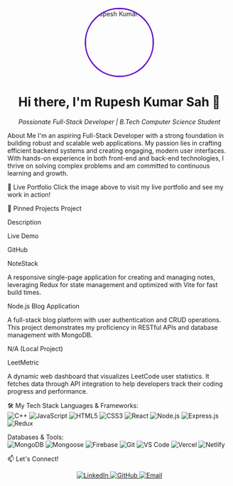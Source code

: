 <p align="center">
<img src="https://avatars.githubusercontent.com/u/98914175?v=4" alt="Rupesh Kumar Sah" width="150" height="150" style="border-radius: 50%; border: 3px solid #6a11cb;">
</p>
<p align="center">
<h1 align="center">Hi there, I'm Rupesh Kumar Sah 👋</h1>
</p>

<p align="center">
<em>Passionate Full-Stack Developer | B.Tech Computer Science Student</em>
</p>

About Me
I'm an aspiring Full-Stack Developer with a strong foundation in building robust and scalable web applications. My passion lies in crafting efficient backend systems and creating engaging, modern user interfaces. With hands-on experience in both front-end and back-end technologies, I thrive on solving complex problems and am committed to continuous learning and growth.

🚀 Live Portfolio
Click the image above to visit my live portfolio and see my work in action!

🎯 Pinned Projects
Project

Description

Live Demo

GitHub

NoteStack

A responsive single-page application for creating and managing notes, leveraging Redux for state management and optimized with Vite for fast build times.





Node.js Blog Application

A full-stack blog platform with user authentication and CRUD operations. This project demonstrates my proficiency in RESTful APIs and database management with MongoDB.

N/A (Local Project)



LeetMetric

A dynamic web dashboard that visualizes LeetCode user statistics. It fetches data through API integration to help developers track their coding progress and performance.





🛠️ My Tech Stack
Languages & Frameworks:<br>
<img src="https://img.shields.io/badge/C%2B%2B-00599C?style=for-the-badge&logo=c%2B%2B&logoColor=white" alt="C++">
<img src="https://img.shields.io/badge/JavaScript-F7DF1E?style=for-the-badge&logo=javascript&logoColor=black" alt="JavaScript">
<img src="https://img.shields.io/badge/HTML5-E34F26?style=for-the-badge&logo=html5&logoColor=white" alt="HTML5">
<img src="https://img.shields.io/badge/CSS3-1572B6?style=for-the-badge&logo=css3&logoColor=white" alt="CSS3">
<img src="https://img.shields.io/badge/React-61DAFB?style=for-the-badge&logo=react&logoColor=black" alt="React">
<img src="https://img.shields.io/badge/Node.js-339933?style=for-the-badge&logo=node.js&logoColor=white" alt="Node.js">
<img src="https://img.shields.io/badge/Express.js-000000?style=for-the-badge&logo=express&logoColor=white" alt="Express.js">
<img src="https://img.shields.io/badge/Redux-764ABC?style=for-the-badge&logo=redux&logoColor=white" alt="Redux">

Databases & Tools:<br>
<img src="https://img.shields.io/badge/MongoDB-47A248?style=for-the-badge&logo=mongodb&logoColor=white" alt="MongoDB">
<img src="https://img.shields.io/badge/Mongoose-800000?style=for-the-badge&logo=mongoose&logoColor=white" alt="Mongoose">
<img src="https://img.shields.io/badge/Firebase-FFCA28?style=for-the-badge&logo=firebase&logoColor=black" alt="Firebase">
<img src="https://img.shields.io/badge/Git-F05032?style=for-the-badge&logo=git&logoColor=white" alt="Git">
<img src="https://img.shields.io/badge/VS%20Code-007ACC?style=for-the-badge&logo=visual-studio-code&logoColor=white" alt="VS Code">
<img src="https://img.shields.io/badge/Vercel-000000?style=for-the-badge&logo=vercel&logoColor=white" alt="Vercel">
<img src="https://img.shields.io/badge/Netlify-00C7B7?style=for-the-badge&logo=netlify&logoColor=white" alt="Netlify">

📫 Let's Connect!
<p align="center">
<a href="https://linkedin.com/in/rupesh-kumar-sah">
<img src="https://img.shields.io/badge/LinkedIn-Connect-blue?style=for-the-badge&logo=linkedin" alt="LinkedIn">
</a>
<a href="https://github.com/Rupesh3170">
<img src="https://img.shields.io/badge/GitHub-Profile-181717?style=for-the-badge&logo=github" alt="GitHub">
</a>
<a href="mailto:kumarrupesh3170@gmail.com">
<img src="https://img.shields.io/badge/Email-Contact-D14836?style=for-the-badge&logo=gmail" alt="Email">
</a>
</p>
